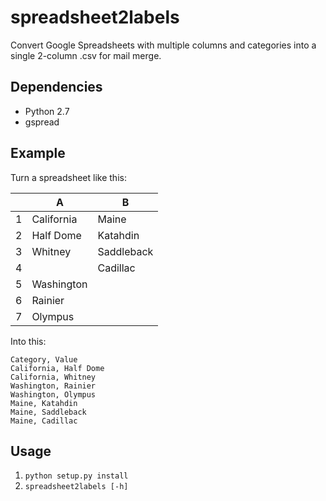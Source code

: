 spreadsheet2labels
==================

Convert Google Spreadsheets with multiple columns and categories into a single 2-column .csv for mail merge.

Dependencies
------------
- Python 2.7
- gspread

Example
-------

Turn a spreadsheet like this:

|   | A          | B          |
|---|------------|------------|
| 1 | California | Maine      |
| 2 | Half Dome  | Katahdin   |
| 3 | Whitney    | Saddleback |
| 4 |            | Cadillac   |		   
| 5 | Washington |            |
| 6 | Rainier    |            |
| 7 | Olympus    |            |

Into this:

```
Category, Value
California, Half Dome
California, Whitney
Washington, Rainier
Washington, Olympus
Maine, Katahdin
Maine, Saddleback
Maine, Cadillac
```

Usage
-----
1. `python setup.py install`
2. `spreadsheet2labels [-h]`